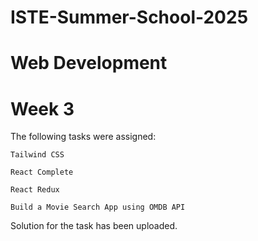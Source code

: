 # ISTE-Summer-School-2025

# Web Development

# Week 3

The following tasks were assigned:

    Tailwind CSS

    React Complete

    React Redux

    Build a Movie Search App using OMDB API

Solution for the task has been uploaded.
